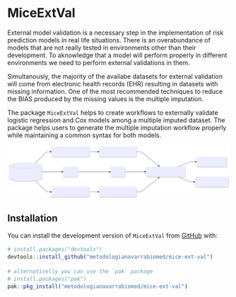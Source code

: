 # MiceExtVal

External model validation is a necessary step in the implementation of risk prediction models in real life situations. There is an overabundance of models that are not really tested in environments other than their development. To aknowledge that a model will perform properly in different environments we need to perform external validations in them.

Simultanously, the majority of the availabe datasets for external validation will come from electronic health records (EHR) resulting in datasets with missing information. One of the most recommended techniques to reduce the BIAS produced by the missing values is the multiple imputation.

The package `MiceExtVal` helps to create workflows to externally validate logistic regression and Cox models among a multiple imputed dataset. The package helps users to generate the multiple imputation workflow properly while maintaining a common syntax for both models.

![Flow diagram for the multiple imputation by chained equations methodology](man/figures/mermaid_diagram_1.svg)

## Installation

You can install the development version of `MiceExtVal` from [GitHub](https://github.com/) with:

``` r
# install.packages("devtools")
devtools::install_github("metodologianavarrabiomed/mice-ext-val")

# alternativelly you can use the `pak` package
# install.packages("pak")
pak::pkg_install("metodologianavarrabiomed/mice-ext-val")
```

